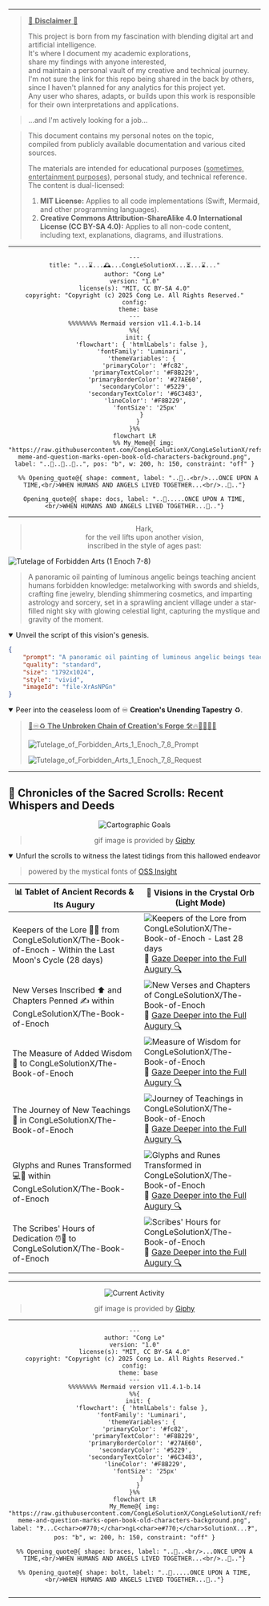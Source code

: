 
<!--
Let's make this gray area a matter of gray, shall we?


## Revised Inquiries on Authorship and IP for Multi-Stage, AI-Driven Creative Works

**Preamble & Context:**

I am developing a creative workflow that transforms public domain source material into a new, illustrated format (e.g., a comic book). My process is highly structured and involves a specific chain of AI models, each performing a distinct task under my direction:

1.  **Source Material:** An ancient text (public domain) is selected as the narrative foundation.
2.  **Translation & Simplification:** I instruct a Large Language Model (**Gemini**) to translate the ancient text into simplified, modern English.
3.  **Prompt Engineering:** I then instruct a second LLM (**GPT-4.1-mini**) to interpret the simplified English narrative and generate a series of detailed, descriptive prompts suitable for an image generation model.
4.  **Image Generation:** These specific prompts are executed by an image model (**DALL-E 3**) to create the final visual assets.
5.  **Final Assembly:** The generated images are organized into a complete work.

My contribution is the design, direction, and orchestration of this entire multi-stage pipeline. With this workflow established, I have the following legal and ethical questions regarding intellectual property:

**Part 1: Authorship and Copyright of the Final Work and Its Components**

1.  **Copyright in a Derivative Work:** Since the final comic book is a new, transformative adaptation of a public domain text, can I claim authorship and copyright over this new derivative work in its entirety, even if the constituent images are AI-generated?
2.  **Authorship of Individual Images:** Can I be considered the legal author of the individual images, given they are the end product of a specific, multi-step process I designed and directed, originating from my initial instructions?
3.  **Permissible Attribution:** If direct copyright is not granted under current law, what is the most accurate and legally sound way to credit my role? For example, would titles like "Creative Director," "Process Designer," or "Adaptation by" be appropriate?

**Part 2: Intellectual Property of the Creative Methodology and Prompts**

1.  **Protecting the Workflow as IP:** My defined methodology (the specific sequence of models, instructions, and parameters) consistently transforms a given source text into a predictable visual output. Can this entire creative *process* be considered a form of protectable intellectual property, such as a trade secret or a set of proprietary instructions?
2.  **Licensing the Process and Its Textual Artifacts:** If the methodology is protectable, could it be licensed? Furthermore, can the textual outputs from the intermediate steps (i.e., the simplified English from Gemini and the final prompts from GPT-4) be licensed under frameworks like the **MIT License** (as functional components) or **Creative Commons** (as literary works)?
3.  **Impact of System-Dependency:** The success and repeatability of this workflow are contingent on the specific models and versions used. Does this dependency on third-party systems affect the legal status or practical value of the methodology as licensable IP?

-->



----

> <ins>📢 **Disclaimer** 🚨</ins>
>
> This project is born from my fascination with blending digital art and artificial intelligence.</br>
> It's where I document my academic explorations,</br>
> share my findings with anyone interested,</br>
> and maintain a personal vault of my creative and technical journey.</br>
> I'm not sure the link for this repo being shared in the back by others,</br>
> since I haven't planned for any analytics for this project yet.</br>
> Any user who shares, adapts, or builds upon this work is responsible for their own interpretations and applications.

> ...and I'm actively looking for a job...</br>

> This document contains my personal notes on the topic,</br>
> compiled from publicly available documentation and various cited sources.
> 
> The materials are intended for educational purposes (<ins>sometimes, entertainment purposes</ins>), personal study, and technical reference.
> The content is dual-licensed:
> 1. **MIT License:** Applies to all code implementations (Swift, Mermaid, and other programming languages).
> 2. **Creative Commons Attribution-ShareAlike 4.0 International License (CC BY-SA 4.0):** Applies to all non-code content, including text, explanations, diagrams, and illustrations.

----


<div align="center">

```mermaid
---
title: "...⌛...🕰️...CongLeSolutionX...⏳...⌛..."
author: "Cong Le"
version: "1.0"
license(s): "MIT, CC BY-SA 4.0"
copyright: "Copyright (c) 2025 Cong Le. All Rights Reserved."
config:
  theme: base
---
%%%%%%%% Mermaid version v11.4.1-b.14
%%{
  init: {
    'flowchart': { 'htmlLabels': false },
    'fontFamily': 'Luminari',
    'themeVariables': {
      'primaryColor': '#fc82',
      'primaryTextColor': '#F8B229',
      'primaryBorderColor': '#27AE60',
      'secondaryColor': '#5229',
      'secondaryTextColor': '#6C3483',
      'lineColor': '#F8B229',
      'fontSize': '25px'
    }
  }
}%%
flowchart LR
     %% My_Meme@{ img: "https://raw.githubusercontent.com/CongLeSolutionX/CongLeSolutionX/refs/heads/main/assets/images/My-meme-and-question-marks-open-book-old-characters-background.png", label: "..🙉..👀..📖..", pos: "b", w: 200, h: 150, constraint: "off" }
   
  %% Opening_quote@{ shape: comment, label: "..👀..<br/>...ONCE UPON A TIME,<br/>WHEN HUMANS AND ANGELS LIVED TOGETHER...<br/>..👀.."}

Opening_quote@{ shape: docs, label: "..👀.....ONCE UPON A TIME,<br/>WHEN HUMANS AND ANGELS LIVED TOGETHER...👀.."}

```

</div>

----
<div align="center">
  <blockquote>
    Hark,<br/>
    for the veil lifts upon another vision,<br/>
    inscribed in the style of ages past:
  </blockquote>
</div>


![Tutelage of Forbidden Arts (1 Enoch 7-8)](./The_Book_of_Enoch_Ethiopic_Version/ASSETS/Tutelage_of_Forbidden_Arts_1_Enoch_7_8/Tutelage_of_Forbidden_Arts_1_Enoch_7_8_Pic2.png)

> A panoramic oil painting of luminous angelic beings teaching ancient humans forbidden knowledge: metalworking with swords and shields, crafting fine jewelry, blending shimmering cosmetics, and imparting astrology and sorcery, set in a sprawling ancient village under a star-filled night sky with glowing celestial light, capturing the mystique and gravity of the moment.

<details open>
<summary>Unveil the script of this vision's genesis.</summary>

```json
{
    "prompt": "A panoramic oil painting of luminous angelic beings teaching ancient humans forbidden knowledge: metalworking with swords and shields, crafting fine jewelry, blending shimmering cosmetics, and imparting astrology and sorcery, set in a sprawling ancient village under a star-filled night sky with glowing celestial light, capturing the mystique and gravity of the moment.",
    "quality": "standard",
    "size": "1792x1024",
    "style": "vivid",
    "imageId": "file-XrAsNPGn"
}
```

</details>


<details open>
<summary>Peer into the ceaseless loom of ♾️ <b>Creation's Unending Tapestry</b> ♻️.</summary>

> <ins>📜♾️♻️ **The Unbroken Chain of Creation's Forge** 🛠️🔥🔗🌌🔮🌟</ins>
>
> ![Tutelage_of_Forbidden_Arts_1_Enoch_7_8_Prompt](./The_Book_of_Enoch_Ethiopic_Version/ASSETS/Tutelage_of_Forbidden_Arts_1_Enoch_7_8/Tutelage_of_Forbidden_Arts_1_Enoch_7_8_Prompts.png)
>
> ![Tutelage_of_Forbidden_Arts_1_Enoch_7_8_Request](./The_Book_of_Enoch_Ethiopic_Version/ASSETS/Tutelage_of_Forbidden_Arts_1_Enoch_7_8/Tutelage_of_Forbidden_Arts_1_Enoch_7_8_Request.png)
</details>

----

## 📜 Chronicles of the Sacred Scrolls: Recent Whispers and Deeds

<div align="center">
	<img alt="Cartographic Goals" src="https://media0.giphy.com/media/v1.Y2lkPTc5MGI3NjExYmVlOXMzaWJpc3J2azBqN3N4ZmtpMGMxZHBsNjBwM3oydmVmcnB2ZSZlcD12MV9pbnRlcm5hbF9naWZfYnlfaWQmY3Q9Zw/F0QWePzwQRewM/giphy.gif"/>
	<br/>
	<blockquote>gif image is provided by <a href="https://giphy.com">Giphy</a></blockquote>
</div>


<div align="left"><a name="project-current-activities"></a>

<details open>
<summary>Unfurl the scrolls to witness the latest tidings from this hallowed endeavor</summary>

> powered by the mystical fonts of [OSS Insight](https://ossinsight.io)
<!-- All the diagrams below are woven with enchantments from [OSS Insight](https://ossinsight.io/) -->

| :bar_chart: Tablet of Ancient Records & Its Augury | :art: Visions in the Crystal Orb (Light Mode) |
|---|---|
| Keepers of the Lore :scroll::mage: from CongLeSolutionX/The-Book-of-Enoch - Within the Last Moon's Cycle (28 days) | ![Keepers of the Lore from CongLeSolutionX/The-Book-of-Enoch - Last 28 days](https://next.ossinsight.io/widgets/official/compose-recent-active-contributors/thumbnail.png?repo_id=1006266693&limit=30&image_size=auto&color_scheme=light) <br/> :link: [Gaze Deeper into the Full Augury :mag:](https://next.ossinsight.io/widgets/official/compose-recent-active-contributors?repo_id=1006266693&limit=30) |
| New Verses Inscribed :arrow_up: and Chapters Penned :writing_hand: within CongLeSolutionX/The-Book-of-Enoch | ![New Verses and Chapters of CongLeSolutionX/The-Book-of-Enoch](https://next.ossinsight.io/widgets/official/analyze-repo-pushes-and-commits-per-month/thumbnail.png?repo_id=1006266693&image_size=auto&color_scheme=light) <br/> :link: [Gaze Deeper into the Full Augury :mag:](https://next.ossinsight.io/widgets/official/analyze-repo-pushes-and-commits-per-month?repo_id=1006266693) |
| The Measure of Added Wisdom :straight_ruler: to CongLeSolutionX/The-Book-of-Enoch | ![Measure of Wisdom for CongLeSolutionX/The-Book-of-Enoch](https://next.ossinsight.io/widgets/official/analyze-repo-pull-requests-size-per-month/thumbnail.png?repo_id=1006266693&image_size=auto&color_scheme=light) <br/> :link: [Gaze Deeper into the Full Augury :mag:](https://next.ossinsight.io/widgets/official/analyze-repo-pull-requests-size-per-month?repo_id=1006266693) |
| The Journey of New Teachings :arrows_counterclockwise: in CongLeSolutionX/The-Book-of-Enoch | ![Journey of Teachings in CongLeSolutionX/The-Book-of-Enoch](https://next.ossinsight.io/widgets/official/analyze-repo-pull-request-open-to-merged/thumbnail.png?repo_id=1006266693&image_size=auto&color_scheme=light) <br/> :link: [Gaze Deeper into the Full Augury :mag:](https://next.ossinsight.io/widgets/official/analyze-repo-pull-request-open-to-merged?repo_id=1006266693) |
| Glyphs and Runes Transformed :computer::scroll: within CongLeSolutionX/The-Book-of-Enoch | ![Glyphs and Runes Transformed in CongLeSolutionX/The-Book-of-Enoch](https://next.ossinsight.io/widgets/official/analyze-repo-loc-per-month/thumbnail.png?repo_id=1006266693&image_size=auto&color_scheme=light) <br/> :link: [Gaze Deeper into the Full Augury :mag:](https://next.ossinsight.io/widgets/official/analyze-repo-loc-per-month?repo_id=1006266693) |
| The Scribes' Hours of Dedication :alarm_clock::date: to CongLeSolutionX/The-Book-of-Enoch | ![Scribes' Hours for CongLeSolutionX/The-Book-of-Enoch](https://next.ossinsight.io/widgets/official/analyze-repo-commits-time-distribution/thumbnail.png?repo_id=1006266693&period=last_1_year&zone=0&image_size=auto&color_scheme=light) <br/> :link: [Gaze Deeper into the Full Augury :mag:](https://next.ossinsight.io/widgets/official/analyze-repo-commits-time-distribution?repo_id=1006266693&period=last_1_year&zone=0) | 

</details>

</div>

---

<div align="center">
	<img alt="Current Activity" src="https://media4.giphy.com/media/v1.Y2lkPTc5MGI3NjExOG1jdjA4MTcza2JjNTRrZHFzYXl3NGR3cG4wdzVlYmJxcHFoNzl0NyZlcD12MV9pbnRlcm5hbF9naWZfYnlfaWQmY3Q9Zw/IL6uGN8mrzeWr4BfV4/giphy.gif"/>
	<br/>
	<blockquote>gif image is provided by <a href="https://giphy.com">Giphy</a></blockquote>
</div>


----

<div align="center">

<!-- 
```mermaid
%% Current Mermaid version
info
``` 
-->


```mermaid
---
author: "Cong Le"
version: "1.0"
license(s): "MIT, CC BY-SA 4.0"
copyright: "Copyright (c) 2025 Cong Le. All Rights Reserved."
config:
  theme: base
---
%%%%%%%% Mermaid version v11.4.1-b.14
%%{
  init: {
    'flowchart': { 'htmlLabels': false },
    'fontFamily': 'Luminari',
    'themeVariables': {
      'primaryColor': '#fc82',
      'primaryTextColor': '#F8B229',
      'primaryBorderColor': '#27AE60',
      'secondaryColor': '#5229',
      'secondaryTextColor': '#6C3483',
      'lineColor': '#F8B229',
      'fontSize': '25px'
    }
  }
}%%
flowchart LR
My_Meme@{ img: "https://raw.githubusercontent.com/CongLeSolutionX/CongLeSolutionX/refs/heads/main/assets/images/My-meme-and-question-marks-open-book-old-characters-background.png", label: "❓...C<char>o#770;</char>ngL<char>e#770;</char>SolutionX...❓", pos: "b", w: 200, h: 150, constraint: "off" }
   
%% Opening_quote@{ shape: braces, label: "..👀..<br/>...ONCE UPON A TIME,<br/>WHEN HUMANS AND ANGELS LIVED TOGETHER...<br/>..👀.."}

%% Opening_quote@{ shape: bolt, label: "..👀.....ONCE UPON A TIME,<br/>WHEN HUMANS AND ANGELS LIVED TOGETHER...👀.."}


```

</div>

-----
